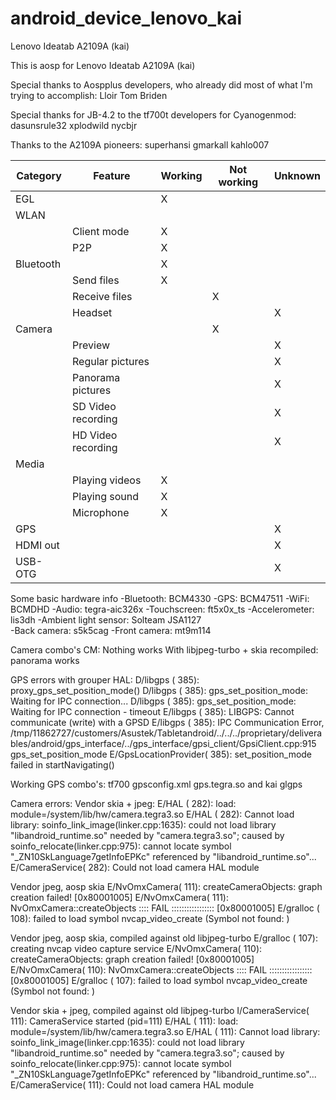android_device_lenovo_kai
=========================

Lenovo Ideatab A2109A (kai)

This is aosp for Lenovo Ideatab A2109A (kai)

Special thanks to Aospplus developers, who already did most of what I'm trying to accomplish:
  Lloir
  Tom Briden

Special thanks for JB-4.2 to the tf700t developers for Cyanogenmod:
  dasunsrule32
  xplodwild
  nycbjr

Thanks to the A2109A pioneers:
  superhansi
  gmarkall
  kahlo007

|Category |Feature |Working |Not working |Unknown |
|---------|--------|--------|------------|--------|
|EGL | |X | | |
|WLAN | | | | |
|  |Client mode |X | | |
|  |P2P |X | | |
|Bluetooth | |X | |
|  |Send files |X | | |
|  |Receive files | |X | |
|  |Headset | | |X |
|Camera | | |X | |
|  |Preview | | |X |
|  |Regular pictures | | |X |
|  |Panorama pictures | | |X |
|  |SD Video recording | | |X |
|  |HD Video recording | | |X |
|Media | | | | |
|  |Playing videos |X | | |
|  |Playing sound |X | | |
|  |Microphone |X | | |
|GPS | | | |X |
|HDMI out | | | |X |
|USB-OTG | | | |X |

Some basic hardware info
-Bluetooth: BCM4330
-GPS: BCM47511
-WiFi: BCMDHD
-Audio: tegra-aic326x
-Touchscreen: ft5x0x_ts
-Accelerometer: lis3dh
-Ambient light sensor: Solteam JSA1127	
-Back camera: s5k5cag
-Front camera: mt9m114

Camera combo's
CM: Nothing works
With libjpeg-turbo + skia recompiled: panorama works


GPS errors with grouper HAL:
D/libgps  (  385): proxy_gps_set_position_mode()
D/libgps  (  385): gps_set_position_mode: Waiting for IPC connection...
D/libgps  (  385): gps_set_position_mode: Waiting for IPC connection - timeout
E/libgps  (  385): LIBGPS: Cannot communicate (write) with a GPSD
E/libgps  (  385): IPC Communication Error, /tmp/11862727/customers/Asustek/Tabletandroid/../../../proprietary/deliverables/android/gps_interface/../gps_interface/gpsi_client/GpsiClient.cpp:915 gps_set_position_mode
E/GpsLocationProvider(  385): set_position_mode failed in startNavigating()

Working GPS combo's:
tf700 gpsconfig.xml gps.tegra.so and kai glgps


Camera errors:
Vendor skia + jpeg:
E/HAL     (  282): load: module=/system/lib/hw/camera.tegra3.so
E/HAL     (  282): Cannot load library: soinfo_link_image(linker.cpp:1635): could not load library "libandroid_runtime.so" needed by "camera.tegra3.so"; caused by soinfo_relocate(linker.cpp:975): cannot locate symbol 
"_ZN10SkLanguage7getInfoEPKc" referenced by "libandroid_runtime.so"...
E/CameraService(  282): Could not load camera HAL module

Vendor jpeg, aosp skia
E/NvOmxCamera(  111): createCameraObjects: graph creation failed! [0x80001005]
E/NvOmxCamera(  111): NvOmxCamera::createObjects :::: FAIL ::::::::::::::::: [0x80001005]
E/gralloc (  108): failed to load symbol nvcap_video_create (Symbol not found: )

Vendor jpeg, aosp skia, compiled against old libjpeg-turbo
E/gralloc (  107): creating nvcap video capture service
E/NvOmxCamera(  110): createCameraObjects: graph creation failed! [0x80001005]
E/NvOmxCamera(  110): NvOmxCamera::createObjects :::: FAIL ::::::::::::::::: [0x80001005]
E/gralloc (  107): failed to load symbol nvcap_video_create (Symbol not found: )

Vendor skia + jpeg, compiled against old libjpeg-turbo
I/CameraService(  111): CameraService started (pid=111)
E/HAL     (  111): load: module=/system/lib/hw/camera.tegra3.so
E/HAL     (  111): Cannot load library: soinfo_link_image(linker.cpp:1635): could not load library "libandroid_runtime.so" needed by "camera.tegra3.so"; caused by soinfo_relocate(linker.cpp:975): cannot locate symbol 
"_ZN10SkLanguage7getInfoEPKc" referenced by "libandroid_runtime.so"...
E/CameraService(  111): Could not load camera HAL module


